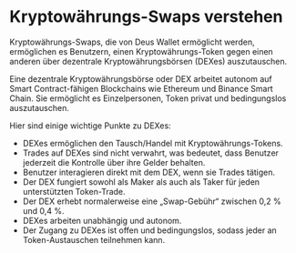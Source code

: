 # Kryptowährungs-Swaps verstehen

Kryptowährungs-Swaps, die von Deus Wallet ermöglicht werden, ermöglichen es Benutzern, einen Kryptowährungs-Token gegen einen anderen über dezentrale Kryptowährungsbörsen (DEXes) auszutauschen.

Eine dezentrale Kryptowährungsbörse oder DEX arbeitet autonom auf Smart Contract-fähigen Blockchains wie Ethereum und Binance Smart Chain. Sie ermöglicht es Einzelpersonen, Token privat und bedingungslos auszutauschen.

Hier sind einige wichtige Punkte zu DEXes:

- DEXes ermöglichen den Tausch/Handel mit Kryptowährungs-Tokens.
- Trades auf DEXes sind nicht verwahrt, was bedeutet, dass Benutzer jederzeit die Kontrolle über ihre Gelder behalten.
- Benutzer interagieren direkt mit dem DEX, wenn sie Trades tätigen.
- Der DEX fungiert sowohl als Maker als auch als Taker für jeden unterstützten Token-Trade.
- Der DEX erhebt normalerweise eine „Swap-Gebühr“ zwischen 0,2 % und 0,4 %.
- DEXes arbeiten unabhängig und autonom.
- Der Zugang zu DEXes ist offen und bedingungslos, sodass jeder an Token-Austauschen teilnehmen kann.